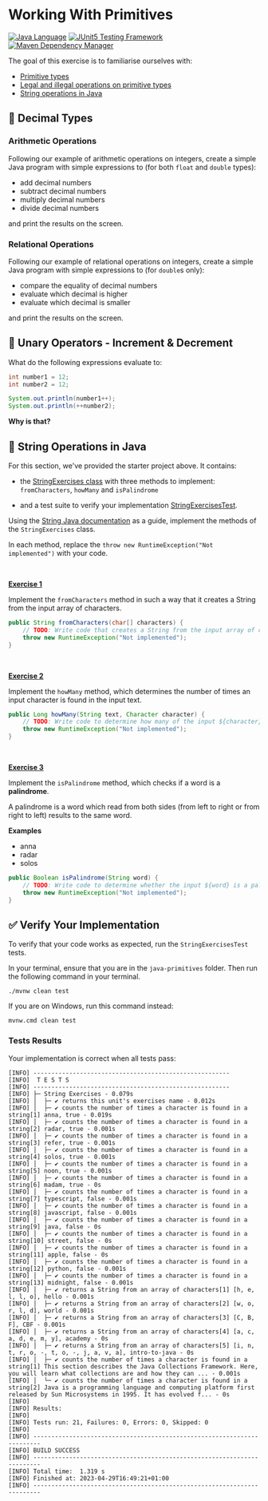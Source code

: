 # Working With Primitives

[![Java Language](https://img.shields.io/badge/PLATFORM-OpenJDK-3A75B0.svg?style=for-the-badge)][1]
[![JUnit5 Testing Framework](https://img.shields.io/badge/testing%20framework-JUnit5-26A162.svg?style=for-the-badge)][2]
[![Maven Dependency Manager](https://img.shields.io/badge/dependency%20manager-Maven-AA215A.svg?style=for-the-badge)][3]

The goal of this exercise is to familiarise ourselves with:
- [Primitive types][7]
- [Legal and illegal operations on primitive types][8]
- [String operations in Java][9]

## :walking: Decimal Types

### Arithmetic Operations

Following our example of arithmetic operations on integers, create a simple Java program with simple expressions to (for both `float` and `double` types):

- add decimal numbers
- subtract decimal numbers
- multiply decimal numbers
- divide decimal numbers

and print the results on the screen.

### Relational Operations

Following our example of relational operations on integers, create a simple Java program with simple expressions to (for `double`s only):

- compare the equality of decimal numbers
- evaluate which decimal is higher
- evaluate which decimal is smaller

and print the results on the screen.


## :running: Unary Operators - Increment & Decrement

What do the following expressions evaluate to:

```java
int number1 = 12;
int number2 = 12;

System.out.println(number1++);
System.out.println(++number2);
```

**Why is that?**


## :thread: String Operations in Java

For this section, we've provided the starter project above. It contains:

- the [StringExercises class][4] with three methods to implement: `fromCharacters`, `howMany` and `isPalindrome`

- and a test suite to verify your implementation [StringExercisesTest][5].

Using the [String Java documentation][6] as a guide, implement the methods of the `StringExercises` class.

In each method, replace the `throw new RuntimeException("Not implemented")` with your code.

<br/>

**<u>Exercise 1</u>**

Implement the `fromCharacters` method in such a way that it creates a String from the input array of characters.

```java
public String fromCharacters(char[] characters) {
    // TODO: Write code that creates a String from the input array of characters
    throw new RuntimeException("Not implemented");
}
```

<br/>

**<u>Exercise 2</u>**

Implement the `howMany` method, which determines the number of times an input character is found in the input text.

```java
public Long howMany(String text, Character character) {
    // TODO: Write code to determine how many of the input ${character} are contained in the input ${text}
    throw new RuntimeException("Not implemented");
}
```

<br/>

**<u>Exercise 3</u>**

Implement the `isPalindrome` method, which checks if a word is a **palindrome**.

A palindrome is a word which read from both sides (from left to right or from right to left) results to the same word.

**Examples** <br/>
- anna
- radar
- solos

```java
public Boolean isPalindrome(String word) {
    // TODO: Write code to determine whether the input ${word} is a palindrome
    throw new RuntimeException("Not implemented");
}
```

## :white_check_mark: Verify Your Implementation

To verify that your code works as expected, run the `StringExercisesTest` tests.

In your terminal, ensure that you are in the `java-primitives` folder.
Then run the following command in your terminal.

```shell
./mvnw clean test
```

If you are on Windows, run this command instead:

```shell
mvnw.cmd clean test
```

### Tests Results

Your implementation is correct when all tests pass:

```shell
[INFO] -------------------------------------------------------
[INFO]  T E S T S
[INFO] -------------------------------------------------------
[INFO] ├─ String Exercises - 0.079s
[INFO] │  ├─ ✔ returns this unit's exercises name - 0.012s
[INFO] │  ├─ ✔ counts the number of times a character is found in a string[1] anna, true - 0.019s
[INFO] │  ├─ ✔ counts the number of times a character is found in a string[2] radar, true - 0.001s
[INFO] │  ├─ ✔ counts the number of times a character is found in a string[3] refer, true - 0.001s
[INFO] │  ├─ ✔ counts the number of times a character is found in a string[4] solos, true - 0.001s
[INFO] │  ├─ ✔ counts the number of times a character is found in a string[5] noon, true - 0.001s
[INFO] │  ├─ ✔ counts the number of times a character is found in a string[6] madam, true - 0s
[INFO] │  ├─ ✔ counts the number of times a character is found in a string[7] typescript, false - 0.001s
[INFO] │  ├─ ✔ counts the number of times a character is found in a string[8] javascript, false - 0.001s
[INFO] │  ├─ ✔ counts the number of times a character is found in a string[9] java, false - 0s
[INFO] │  ├─ ✔ counts the number of times a character is found in a string[10] street, false - 0s
[INFO] │  ├─ ✔ counts the number of times a character is found in a string[11] apple, false - 0s
[INFO] │  ├─ ✔ counts the number of times a character is found in a string[12] python, false - 0.001s
[INFO] │  ├─ ✔ counts the number of times a character is found in a string[13] midnight, false - 0.001s
[INFO] │  ├─ ✔ returns a String from an array of characters[1] [h, e, l, l, o], hello - 0.001s
[INFO] │  ├─ ✔ returns a String from an array of characters[2] [w, o, r, l, d], world - 0.001s
[INFO] │  ├─ ✔ returns a String from an array of characters[3] [C, B, F], CBF - 0.001s
[INFO] │  ├─ ✔ returns a String from an array of characters[4] [a, c, a, d, e, m, y], academy - 0s
[INFO] │  ├─ ✔ returns a String from an array of characters[5] [i, n, t, r, o, -, t, o, -, j, a, v, a], intro-to-java - 0s
[INFO] │  ├─ ✔ counts the number of times a character is found in a string[1] This section describes the Java Collections Framework. Here, you will learn what collections are and how they can ... - 0.001s
[INFO] │  └─ ✔ counts the number of times a character is found in a string[2] Java is a programming language and computing platform first released by Sun Microsystems in 1995. It has evolved f... - 0s
[INFO] 
[INFO] Results:
[INFO] 
[INFO] Tests run: 21, Failures: 0, Errors: 0, Skipped: 0
[INFO] 
[INFO] ------------------------------------------------------------------------
[INFO] BUILD SUCCESS
[INFO] ------------------------------------------------------------------------
[INFO] Total time:  1.319 s
[INFO] Finished at: 2023-04-29T16:49:21+01:00
[INFO] ------------------------------------------------------------------------

```

[1]: https://docs.oracle.com/javase/11/docs/api/index.html
[2]: https://junit.org/junit5/
[3]: https://maven.apache.org/
[4]: https://github.com/cbfacademy/intro-to-java-course/blob/main/exercises/java-primitives/src/main/java/com/cbfacademy/StringExercises.java
[5]: https://github.com/cbfacademy/intro-to-java-course/blob/main/exercises/java-primitives/src/test/java/com/cbfacademy/StringExercisesTest.java
[6]: https://docs.oracle.com/javase/8/docs/api/java/lang/String.html
[7]: #walking-decimal-types
[8]: #running-unary-operators---increment--decrement
[9]: #thread-string-operations-in-java
